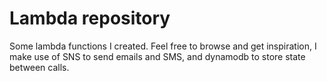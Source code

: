 # Lambda repository

Some lambda functions I created. Feel free to browse and get inspiration,
I make use of SNS to send emails and SMS, and dynamodb to store state between calls.
